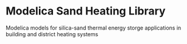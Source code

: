 # Modelica Sand Heating Library
Modelica models for silica-sand thermal energy storge applications in building and district heating systems
